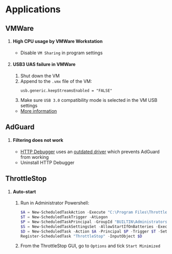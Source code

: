 # Applications

## VMWare

1. #### High CPU usage by VMWare Workstation
   - Disable `VM Sharing` in program settings
2. #### USB3 UAS failure in VMWare
   1. Shut down the VM
   2. Append to the `.vmx` file of the VM:
      ```
      usb.generic.keepStreamsEnabled = "FALSE"
      ```
   3. Make sure `USB 3.0` compatibility mode is selected in the VM USB settings
   - [More information](https://superuser.com/questions/1442507/error-usb3-uas-passthrough-vmware-workstation-15)

## AdGuard

1. #### Filtering does not work
   - [HTTP Debugger](https://www.httpdebugger.com/) uses an [outdated driver](https://github.com/AdguardTeam/AdguardForWindows/issues/2979) which prevents AdGuard from working
   - Uninstall HTTP Debugger

## ThrottleStop

1. #### Auto-start
   1. Run in Administrator Powershell:
      ```powershell
      $A = New-ScheduledTaskAction -Execute "C:\Program Files\ThrottleStop\ThrottleStop.exe"
      $T = New-ScheduledTaskTrigger -AtLogon
      $P = New-ScheduledTaskPrincipal -GroupId "BUILTIN\Administrators" -RunLevel Highest
      $S = New-ScheduledTaskSettingsSet -AllowStartIfOnBatteries -ExecutionTimeLimit '00:00:00'
      $D = New-ScheduledTask -Action $A -Principal $P -Trigger $T -Settings $S
      Register-ScheduledTask "ThrottleStop" -InputObject $D
      ```
   2. From the ThrottleStop GUI, go to `Options` and tick `Start Minimized`
